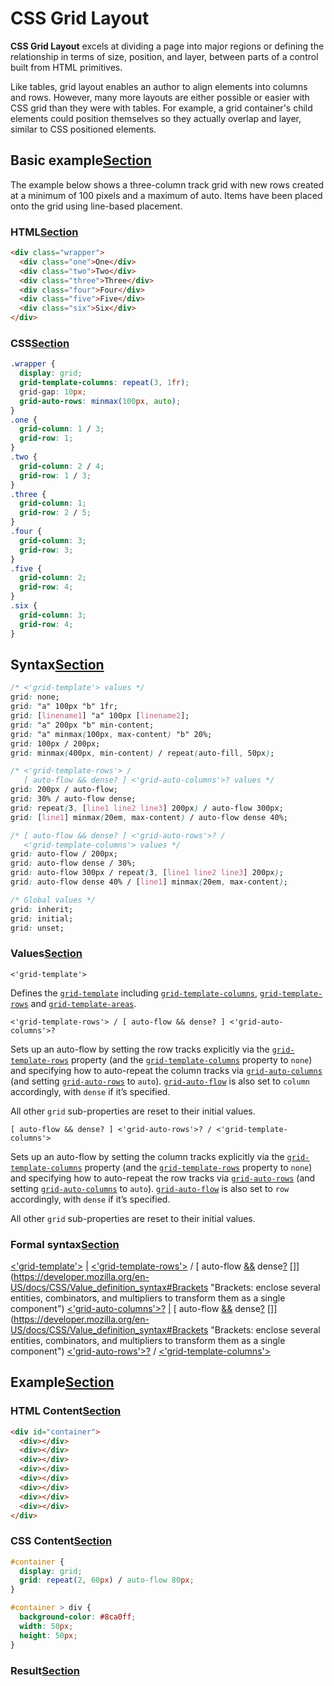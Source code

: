 ﻿
# CSS Grid Layout

**CSS Grid Layout**  excels at dividing a page into major regions or defining the relationship in terms of size, position, and layer, between parts of a control built from HTML primitives.

Like tables, grid layout enables an author to align elements into columns and rows. However, many more layouts are either possible or easier with CSS grid than they were with tables. For example, a grid container's child elements could position themselves so they actually overlap and layer, similar to CSS positioned elements.

## Basic example[Section](https://developer.mozilla.org/en-US/docs/Web/CSS/CSS_Grid_Layout#Basic_example)

The example below shows a three-column track grid with new rows created at a minimum of 100 pixels and a maximum of auto. Items have been placed onto the grid using line-based placement.

### HTML[Section](https://developer.mozilla.org/en-US/docs/Web/CSS/CSS_Grid_Layout#HTML)

```html
<div class="wrapper">
  <div class="one">One</div>
  <div class="two">Two</div>
  <div class="three">Three</div>
  <div class="four">Four</div>
  <div class="five">Five</div>
  <div class="six">Six</div>
</div>
```

### CSS[Section](https://developer.mozilla.org/en-US/docs/Web/CSS/CSS_Grid_Layout#CSS)

```css
.wrapper {
  display: grid;
  grid-template-columns: repeat(3, 1fr);
  grid-gap: 10px;
  grid-auto-rows: minmax(100px, auto);
}
.one {
  grid-column: 1 / 3;
  grid-row: 1;
}
.two { 
  grid-column: 2 / 4;
  grid-row: 1 / 3;
}
.three {
  grid-column: 1;
  grid-row: 2 / 5;
}
.four {
  grid-column: 3;
  grid-row: 3;
}
.five {
  grid-column: 2;
  grid-row: 4;
}
.six {
  grid-column: 3;
  grid-row: 4;
}
```

## Syntax[Section](https://developer.mozilla.org/en-US/docs/Web/CSS/grid#Syntax)

```css
/* <'grid-template'> values */
grid: none;
grid: "a" 100px "b" 1fr;
grid: [linename1] "a" 100px [linename2];
grid: "a" 200px "b" min-content;
grid: "a" minmax(100px, max-content) "b" 20%;
grid: 100px / 200px;
grid: minmax(400px, min-content) / repeat(auto-fill, 50px);

/* <'grid-template-rows'> /
   [ auto-flow && dense? ] <'grid-auto-columns'>? values */
grid: 200px / auto-flow;
grid: 30% / auto-flow dense;
grid: repeat(3, [line1 line2 line3] 200px) / auto-flow 300px;
grid: [line1] minmax(20em, max-content) / auto-flow dense 40%;

/* [ auto-flow && dense? ] <'grid-auto-rows'>? /
   <'grid-template-columns'> values */
grid: auto-flow / 200px;
grid: auto-flow dense / 30%;
grid: auto-flow 300px / repeat(3, [line1 line2 line3] 200px);
grid: auto-flow dense 40% / [line1] minmax(20em, max-content);

/* Global values */
grid: inherit;
grid: initial;
grid: unset;
```

### Values[Section](https://developer.mozilla.org/en-US/docs/Web/CSS/grid#Values)

`<'grid-template'>`

Defines the  [`grid-template`](https://developer.mozilla.org/en-US/docs/Web/CSS/grid-template "The grid-template CSS property is a shorthand property for defining grid columns, rows, and areas.")  including  [`grid-template-columns`](https://developer.mozilla.org/en-US/docs/Web/CSS/grid-template-columns "The grid-template-columns CSS property defines the line names and track sizing functions of the grid columns."),  [`grid-template-rows`](https://developer.mozilla.org/en-US/docs/Web/CSS/grid-template-rows "The grid-template-rows CSS property defines the line names and track sizing functions of the grid rows.")  and  [`grid-template-areas`](https://developer.mozilla.org/en-US/docs/Web/CSS/grid-template-areas "The grid-template-areas CSS property specifies named grid areas.").

`<'grid-template-rows'> / [ auto-flow && dense? ] <'grid-auto-columns'>?`

Sets up an auto-flow by setting the row tracks explicitly via the  [`grid-template-rows`](https://developer.mozilla.org/en-US/docs/Web/CSS/grid-template-rows "The grid-template-rows CSS property defines the line names and track sizing functions of the grid rows.")  property (and the  [`grid-template-columns`](https://developer.mozilla.org/en-US/docs/Web/CSS/grid-template-columns "The grid-template-columns CSS property defines the line names and track sizing functions of the grid columns.")  property to  `none`) and specifying how to auto-repeat the column tracks via  [`grid-auto-columns`](https://developer.mozilla.org/en-US/docs/Web/CSS/grid-auto-columns "The grid-auto-columns CSS property specifies the size of an implicitly-created grid column track.")  (and setting  [`grid-auto-rows`](https://developer.mozilla.org/en-US/docs/Web/CSS/grid-auto-rows "The grid-auto-rows CSS property specifies the size of an implicitly-created grid row track.")  to  `auto`).  [`grid-auto-flow`](https://developer.mozilla.org/en-US/docs/Web/CSS/grid-auto-flow "The grid-auto-flow CSS property controls how the auto-placement algorithm works, specifying exactly how auto-placed items get flowed into the grid.")  is also set to  `column`  accordingly, with  `dense`  if it’s specified.

All other  `grid`  sub-properties are reset to their initial values.

`[ auto-flow && dense? ] <'grid-auto-rows'>? / <'grid-template-columns'>`

Sets up an auto-flow by setting the column tracks explicitly via the  [`grid-template-columns`](https://developer.mozilla.org/en-US/docs/Web/CSS/grid-template-columns "The grid-template-columns CSS property defines the line names and track sizing functions of the grid columns.")  property (and the  [`grid-template-rows`](https://developer.mozilla.org/en-US/docs/Web/CSS/grid-template-rows "The grid-template-rows CSS property defines the line names and track sizing functions of the grid rows.")  property to  `none`) and specifying how to auto-repeat the row tracks via  [`grid-auto-rows`](https://developer.mozilla.org/en-US/docs/Web/CSS/grid-auto-rows "The grid-auto-rows CSS property specifies the size of an implicitly-created grid row track.")  (and setting  [`grid-auto-columns`](https://developer.mozilla.org/en-US/docs/Web/CSS/grid-auto-columns "The grid-auto-columns CSS property specifies the size of an implicitly-created grid column track.")  to  `auto`).  [`grid-auto-flow`](https://developer.mozilla.org/en-US/docs/Web/CSS/grid-auto-flow "The grid-auto-flow CSS property controls how the auto-placement algorithm works, specifying exactly how auto-placed items get flowed into the grid.")  is also set to  `row`  accordingly, with  `dense`  if it’s specified.

All other  `grid`  sub-properties are reset to their initial values.

### Formal syntax[Section](https://developer.mozilla.org/en-US/docs/Web/CSS/grid#Formal_syntax)

[<'grid-template'>](https://developer.mozilla.org/en-US/docs/Web/CSS/grid-template "none | [ <'grid-template-rows'> / <'grid-template-columns'> ] | [ <line-names>? <string> <track-size>? <line-names>? ]+ [ / <explicit-track-list> ]?") [|](https://developer.mozilla.org/en-US/docs/CSS/Value_definition_syntax#Single_bar "Single bar: exactly one of the entities must be present") [<'grid-template-rows'>](https://developer.mozilla.org/en-US/docs/Web/CSS/grid-template-rows "none | <track-list> | <auto-track-list>") / [[](https://developer.mozilla.org/en-US/docs/CSS/Value_definition_syntax#Brackets "Brackets: enclose several entities, combinators, and multipliers to transform them as a single component") auto-flow [&&](https://developer.mozilla.org/en-US/docs/CSS/Value_definition_syntax#Double_ampersand "Double ampersand: all of the entities must be present, in any order") dense[?](https://developer.mozilla.org/en-US/docs/CSS/Value_definition_syntax#Question_mark_() "Question mark: the entity is optional") []](https://developer.mozilla.org/en-US/docs/CSS/Value_definition_syntax#Brackets "Brackets: enclose several entities, combinators, and multipliers to transform them as a single component") [<'grid-auto-columns'>](https://developer.mozilla.org/en-US/docs/Web/CSS/grid-auto-columns "<track-size>+")[?](https://developer.mozilla.org/en-US/docs/CSS/Value_definition_syntax#Question_mark_() "Question mark: the entity is optional") [|](https://developer.mozilla.org/en-US/docs/CSS/Value_definition_syntax#Single_bar "Single bar: exactly one of the entities must be present") [[](https://developer.mozilla.org/en-US/docs/CSS/Value_definition_syntax#Brackets "Brackets: enclose several entities, combinators, and multipliers to transform them as a single component") auto-flow [&&](https://developer.mozilla.org/en-US/docs/CSS/Value_definition_syntax#Double_ampersand "Double ampersand: all of the entities must be present, in any order") dense[?](https://developer.mozilla.org/en-US/docs/CSS/Value_definition_syntax#Question_mark_() "Question mark: the entity is optional") []](https://developer.mozilla.org/en-US/docs/CSS/Value_definition_syntax#Brackets "Brackets: enclose several entities, combinators, and multipliers to transform them as a single component") [<'grid-auto-rows'>](https://developer.mozilla.org/en-US/docs/Web/CSS/grid-auto-rows "<track-size>+")[?](https://developer.mozilla.org/en-US/docs/CSS/Value_definition_syntax#Question_mark_() "Question mark: the entity is optional") / [<'grid-template-columns'>](https://developer.mozilla.org/en-US/docs/Web/CSS/grid-template-columns "none | <track-list> | <auto-track-list>")

## Example[Section](https://developer.mozilla.org/en-US/docs/Web/CSS/grid#Example)

### HTML Content[Section](https://developer.mozilla.org/en-US/docs/Web/CSS/grid#HTML_Content)

```html
<div id="container">
  <div></div>
  <div></div>
  <div></div>
  <div></div>
  <div></div>
  <div></div>
  <div></div>
  <div></div>
</div>
```

### CSS Content[Section](https://developer.mozilla.org/en-US/docs/Web/CSS/grid#CSS_Content)

```css
#container {
  display: grid;
  grid: repeat(2, 60px) / auto-flow 80px;
}

#container > div {
  background-color: #8ca0ff;
  width: 50px;
  height: 50px;
}
```

### Result[Section](https://developer.mozilla.org/en-US/docs/Web/CSS/grid#Result)
